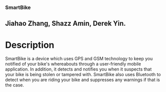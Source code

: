 ### SmartBike
## Jiahao Zhang, Shazz Amin, Derek Yin.

# Description
SmartBike is a device which uses GPS and GSM technology to keep you notified of your bike's whereabouts through a user-friendly mobile application. In addition, it detects and notifies you when it suspects that your bike is being stolen or tampered with. SmartBike also uses Bluetooth to detect when you are riding your bike and suppresses any warnings if that is the case.
